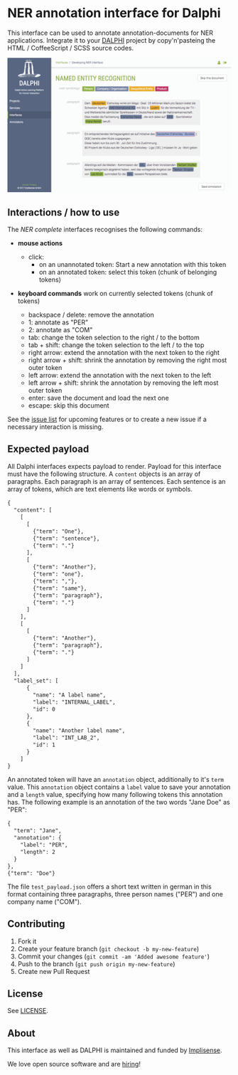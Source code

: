 # NER annotation interface for Dalphi

This interface can be used to annotate annotation-documents for NER applications. Integrate it to your [DALPHI](https://github.com/Dalphi/dalphi) project by copy'n'pasteing the HTML / CoffeeScript / SCSS source codes.

![screen shot 16-09-23](Bildschirmfoto2017-01-15.png)

## Interactions / how to use

The *NER complete* interfaces recognises the following commands:

- **mouse actions**
	- click:
		- on an unannotated token: Start a new annotation with this token
		- on an annotated token: select this token (chunk of belonging tokens)

- **keyboard commands** work on currently selected tokens (chunk of tokens)
	- backspace / delete: remove the annotation
	- 1: annotate as "PER"
	- 2: annotate as "COM"
	- tab: change the token selection to the right / to the bottom
	- tab + shift: change the token selection to the left / to the top
	- right arrow: extend the annotation with the next token to the right
	- right arrow + shift: shrink the annotation by removing the right most outer token
	- left arrow: extend the annotation with the next token to the left
	- left arrow + shift: shrink the annotation by removing the left most outer token
	- enter: save the document and load the next one
	- escape: skip this document

See the [issue list](https://github.com/Dalphi/interface-ner_complete/issues) for upcoming features or to create a new issue if a necessary interaction is missing.

## Expected payload

All Dalphi interfaces expects payload to render. Payload for this interface must have the following structure. A `content` objects is an array of paragraphs. Each paragraph is an array of sentences. Each sentence is an array of tokens, which are text elements like words or symbols.

```
{
  "content": [
    [
      [
        {"term": "One"},
        {"term": "sentence"},
        {"term": "."}
      ],
      [
        {"term": "Another"},
        {"term": "one"},
        {"term": ","},
        {"term": "same"},
        {"term": "paragraph"},
        {"term": "."}
      ]
    ],
    [
      [
        {"term": "Another"},
        {"term": "paragraph"},
        {"term": "."}
      ]
    ]
  ],
  "label_set": [
	  {
	    "name": "A label name",
	    "label": "INTERNAL_LABEL",
	    "id": 0
	  },
	  {
	    "name": "Another label name",
	    "label": "INT_LAB_2",
	    "id": 1
	  }
	]
}
```
An annotated token will have an `annotation` object, additionally to it's `term` value. This `annotation` object contains a `label` value to save your annotation and a `length` value, specifying how many following tokens this annotation has. The following example is an annotation of the two words "Jane Doe" as "PER":

```
{
  "term": "Jane",
  "annotation": {
    "label": "PER",
    "length": 2
  }
},
{"term": "Doe"}
```
The file `test_payload.json` offers a short text written in german in this format containing three paragraphs, three person names ("PER") and one company name ("COM").

## Contributing

1. Fork it
2. Create your feature branch (`git checkout -b my-new-feature`)
3. Commit your changes (`git commit -am 'Added awesome feature'`)
4. Push to the branch (`git push origin my-new-feature`)
5. Create new Pull Request

## License

See [LICENSE](https://raw.githubusercontent.com/Dalphi/interface-ner_complete/master/LICENSE).

## About

This interface as well as DALPHI is maintained and funded by [Implisense](http://implisense.com/).

We love open source software and are [hiring](http://implisense.com/en/jobs/)!
